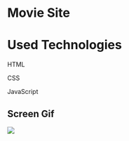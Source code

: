 <h1> Movie Site </h1>

<h1> Used Technologies </h1>

HTML

CSS

JavaScript

<h2> Screen Gif </h2>

![](site.gif)